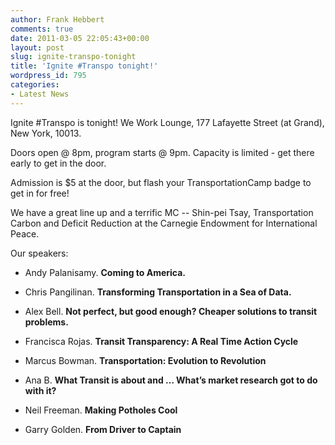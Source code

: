 ```yaml
---
author: Frank Hebbert
comments: true
date: 2011-03-05 22:05:43+00:00
layout: post
slug: ignite-transpo-tonight
title: 'Ignite #Transpo tonight!'
wordpress_id: 795
categories:
- Latest News
---
```


Ignite #Transpo is tonight!  We Work Lounge, 177 Lafayette Street (at Grand), New York, 10013.

Doors open @ 8pm, program starts @ 9pm. Capacity is limited - get there early to get in the door.

Admission is $5 at the door, but flash your TransportationCamp badge to get in for free!

We have a great line up and a terrific MC -- Shin-pei Tsay, Transportation Carbon and Deficit Reduction at the Carnegie Endowment for International Peace.

Our speakers:



	
  * Andy Palanisamy. **Coming to America.**

	
  * Chris Pangilinan. **Transforming Transportation in a Sea of Data.**

	
  * Alex Bell. **Not perfect, but good enough? Cheaper solutions to transit problems.**

	
  * Francisca Rojas. **Transit Transparency: A Real Time Action Cycle**

	
  * Marcus Bowman. **Transportation: Evolution to Revolution**

	
  * Ana B. **What Transit is about and  … What’s market research got to do with it?**

	
  * Neil Freeman. **Making Potholes Cool**

	
  * Garry Golden. **From Driver to Captain**


